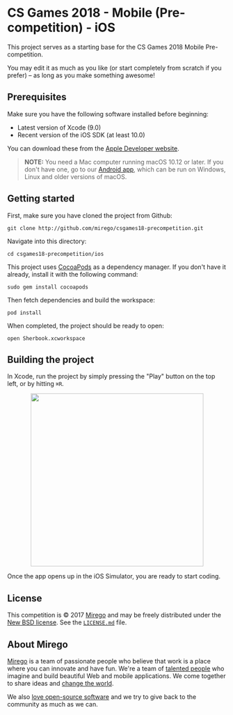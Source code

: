 # CS Games 2018 - Mobile (Pre-competition) - iOS

This project serves as a starting base for the CS Games 2018 Mobile Pre-competition.

You may edit it as much as you like (or start completely from scratch if you prefer) – as long as you make something awesome!

## Prerequisites

Make sure you have the following software installed before beginning:

- Latest version of Xcode (9.0)
- Recent version of the iOS SDK (at least 10.0)

You can download these from the [Apple Developer website](https://developer.apple.com/downloads/).

> **NOTE:** You need a Mac computer running macOS 10.12 or later. If you don't have one, go to our [Android app](https://github.com/mirego/csgames18-precompetition/tree/master/android), which can be run on Windows, Linux and older versions of macOS.

## Getting started

First, make sure you have cloned the project from Github:

```
git clone http://github.com/mirego/csgames18-precompetition.git
```

Navigate into this directory:

```
cd csgames18-precompetition/ios
```

This project uses [CocoaPods](https://cocoapods.org/) as a dependency manager. If you don't have it already, install it with the following command:

```
sudo gem install cocoapods
```

Then fetch dependencies and build the workspace:

```
pod install
```

When completed, the project should be ready to open:

```
open Sherbook.xcworkspace
```

## Building the project

In Xcode, run the project by simply pressing the "Play" button on the top left, or by hitting `⌘R`.

<p align="center"><img width="397" src="https://cloud.githubusercontent.com/assets/4378424/24324682/3c682b70-1161-11e7-9d87-373095c82ed7.jpg"></p>

Once the app opens up in the iOS Simulator, you are ready to start coding.

## License

This competition is © 2017 [Mirego](http://www.mirego.com) and may be freely
distributed under the [New BSD license](http://opensource.org/licenses/BSD-3-Clause).
See the [`LICENSE.md`](https://github.com/mirego/csgames18-precompetition/blob/master/LICENSE.md) file.

## About Mirego

[Mirego](http://mirego.com) is a team of passionate people who believe that work is a place where you can innovate and have fun. We're a team of [talented people](http://life.mirego.com) who imagine and build beautiful Web and mobile applications. We come together to share ideas and [change the world](http://mirego.org).

We also [love open-source software](http://open.mirego.com) and we try to give back to the community as much as we can.
